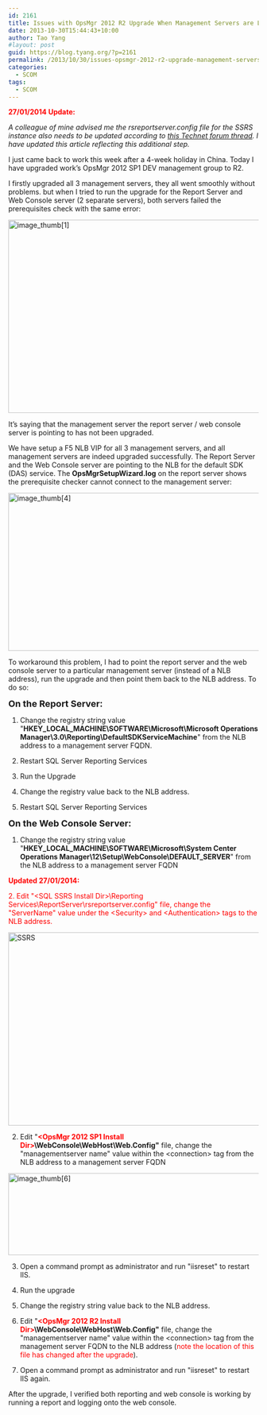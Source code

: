 ```yaml
---
id: 2161
title: Issues with OpsMgr 2012 R2 Upgrade When Management Servers are Load-Balanced
date: 2013-10-30T15:44:43+10:00
author: Tao Yang
#layout: post
guid: https://blog.tyang.org/?p=2161
permalink: /2013/10/30/issues-opsmgr-2012-r2-upgrade-management-servers-load-balanced/
categories:
  - SCOM
tags:
  - SCOM
---
```

<strong><span style="color: #ff0000;">27/01/2014 Update:</span></strong>

<em>A colleague of mine advised me the rsreportserver.config file for the SSRS instance also needs to be updated according to <a href="http://social.technet.microsoft.com/Forums/systemcenter/en-US/58551017-ffa3-4a39-862c-81307c5aa364/any-documentation-on-the-reporting-communication-changes-in-scom-2012">this Technet forum thread</a>. I have updated this article reflecting this additional step.</em>

I just came back to work this week after a 4-week holiday in China. Today I have upgraded work’s OpsMgr 2012 SP1 DEV management group to R2.

I firstly upgraded all 3 management servers, they all went smoothly without problems. but when I tried to run the upgrade for the Report Server and Web Console server (2 separate servers), both servers failed the prerequisites check with the same error:

<a href="https://blog.tyang.org/wp-content/uploads/2013/10/image_thumb1.png"><img style="background-image: none; margin: 0px; padding-left: 0px; padding-right: 0px; display: inline; padding-top: 0px; border-width: 0px;" title="image_thumb[1]" alt="image_thumb[1]" src="https://blog.tyang.org/wp-content/uploads/2013/10/image_thumb1_thumb.png" width="512" height="389" border="0" /></a>

It’s saying that the management server the report server / web console server is pointing to has not been upgraded.

We have setup a F5 NLB VIP for all 3 management servers, and all management servers are indeed upgraded successfully. The Report Server and the Web Console server are pointing to the NLB for the default SDK (DAS) service. The <strong>OpsMgrSetupWizard.log</strong> on the report server shows the prerequisite checker cannot connect to the management server:

<a href="https://blog.tyang.org/wp-content/uploads/2013/10/image_thumb4.png"><img style="background-image: none; margin: 0px; padding-left: 0px; padding-right: 0px; display: inline; padding-top: 0px; border-width: 0px;" title="image_thumb[4]" alt="image_thumb[4]" src="https://blog.tyang.org/wp-content/uploads/2013/10/image_thumb4_thumb.png" width="580" height="318" border="0" /></a>

To workaround this problem, I had to point the report server and the web console server to a particular management server (instead of a NLB address), run the upgrade and then point them back to the NLB address. To do so:

<strong><span style="font-size: large;">On the Report Server:</span></strong>

1. Change the registry string value "<strong>HKEY_LOCAL_MACHINE\SOFTWARE\Microsoft\Microsoft Operations Manager\3.0\Reporting\DefaultSDKServiceMachine</strong>" from the NLB address to a management server FQDN.

2. Restart SQL Server Reporting Services

3. Run the Upgrade

4. Change the registry value back to the NLB address.

5. Restart SQL Server Reporting Services

<strong><span style="font-size: large;">On the Web Console Server:</span></strong>

1. Change the registry string value "<strong>HKEY_LOCAL_MACHINE\SOFTWARE\Microsoft\System Center Operations Manager\12\Setup\WebConsole\DEFAULT_SERVER</strong>" from the NLB address to a management server FQDN

<span style="color: #ff0000;"><strong>Updated 27/01/2014:</strong></span>

<span style="color: #ff0000;">2. Edit "&lt;SQL SSRS Install Dir&gt;\Reporting Services\ReportServer\rsreportserver.config" file, change the "ServerName" value under the &lt;Security&gt; and &lt;Authentication&gt; tags to the NLB address.</span>

<a href="https://blog.tyang.org/wp-content/uploads/2013/10/SSRS.jpg"><img class="alignnone size-full wp-image-2323" alt="SSRS" src="https://blog.tyang.org/wp-content/uploads/2013/10/SSRS.jpg" width="904" height="389" /></a>

2. Edit "<strong><span style="color: #ff0000;">&lt;OpsMgr 2012 SP1 Install Dir&gt;</span>\WebConsole\WebHost\Web.Config"</strong> file, change the "managementserver name" value within the &lt;connection&gt; tag from the NLB address to a management server FQDN

<a href="https://blog.tyang.org/wp-content/uploads/2013/10/image_thumb6.png"><img style="background-image: none; margin: 0px; padding-left: 0px; padding-right: 0px; display: inline; padding-top: 0px; border-width: 0px;" title="image_thumb[6]" alt="image_thumb[6]" src="https://blog.tyang.org/wp-content/uploads/2013/10/image_thumb6_thumb.png" width="580" height="165" border="0" /></a>

3. Open a command prompt as administrator and run "iisreset" to restart IIS.

4. Run the upgrade

5. Change the registry string value back to the NLB address.

6. Edit "<strong><span style="color: #ff0000;">&lt;OpsMgr 2012 R2 Install Dir&gt;</span>\WebConsole\WebHost\Web.Config"</strong> file, change the "managementserver name" value within the &lt;connection&gt; tag from the  management server FQDN to the NLB address (<span style="color: #ff0000;">note the location of this file has changed after the upgrade</span>).

3. Open a command prompt as administrator and run "iisreset" to restart IIS again.

After the upgrade, I verified both reporting and web console is working by running a report and logging onto the web console.